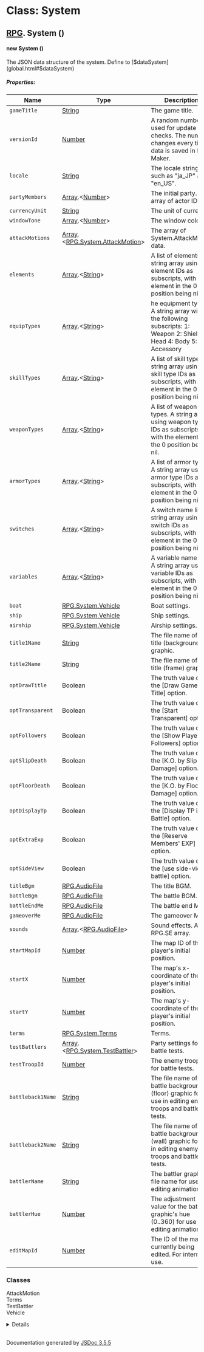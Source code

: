 # Class: System

## [RPG](RPG.html).  System ()

#### new System ()

The JSON data structure of the system. Define to [$dataSystem](global.html#$dataSystem)

##### Properties:

| Name | Type | Description |
| --- | --- | --- |
| `gameTitle` | [String](String.html) | The game title. |
| `versionId` | [Number](Number.html) | A random number used for update checks. The number changes every time data is saved in RPG Maker. |
| `locale` | [String](String.html) | The locale string such as "ja_JP" and "en_US". |
| `partyMembers` | [Array](Array.html).<[Number](Number.html)> | The initial party. An array of actor IDs. |
| `currencyUnit` | [String](String.html) | The unit of currency. |
| `windowTone` | [Array](Array.html).<[Number](Number.html)> | The window color. |
| `attackMotions` | [Array](Array.html).<[RPG.System.AttackMotion](RPG.System.AttackMotion.html)> | The array of System.AttackMotion data. |
| `elements` | [Array](Array.html).<[String](String.html)> | A list of elements. A string array using element IDs as subscripts, with the element in the 0 position being nil. |
| `equipTypes` | [Array](Array.html).<[String](String.html)> | he equipment type. A string array with the following subscripts: 1: Weapon 2: Shield 3: Head 4: Body 5: Accessory |
| `skillTypes` | [Array](Array.html).<[String](String.html)> | A list of skill types. A string array using skill type IDs as subscripts, with the element in the 0 position being nil. |
| `weaponTypes` | [Array](Array.html).<[String](String.html)> | A list of weapon types. A string array using weapon type IDs as subscripts, with the element in the 0 position being nil. |
| `armorTypes` | [Array](Array.html).<[String](String.html)> | A list of armor types. A string array using armor type IDs as subscripts, with the element in the 0 position being nil. |
| `switches` | [Array](Array.html).<[String](String.html)> | A switch name list. A string array using switch IDs as subscripts, with the element in the 0 position being nil. |
| `variables` | [Array](Array.html).<[String](String.html)> | A variable name list. A string array using variable IDs as subscripts, with the element in the 0 position being nil. |
| `boat` | [RPG.System.Vehicle](RPG.System.Vehicle.html) | Boat settings. |
| `ship` | [RPG.System.Vehicle](RPG.System.Vehicle.html) | Ship settings. |
| `airship` | [RPG.System.Vehicle](RPG.System.Vehicle.html) | Airship settings. |
| `title1Name` | [String](String.html) | The file name of the title (background) graphic. |
| `title2Name` | [String](String.html) | The file name of the title (frame) graphic. |
| `optDrawTitle` | Boolean | The truth value of the [Draw Game Title] option. |
| `optTransparent` | Boolean | The truth value of the [Start Transparent] option. |
| `optFollowers` | Boolean | The truth value of the [Show Player Followers] option. |
| `optSlipDeath` | Boolean | The truth value of the [K.O. by Slip Damage] option. |
| `optFloorDeath` | Boolean | The truth value of the [K.O. by Floor Damage] option. |
| `optDisplayTp` | Boolean | The truth value of the [Display TP in Battle] option. |
| `optExtraExp` | Boolean | The truth value of the [Reserve Members' EXP] option. |
| `optSideView` | Boolean | The truth value of the [use side-view battle] option. |
| `titleBgm` | [RPG.AudioFile](RPG.AudioFile.html) | The title BGM. |
| `battleBgm` | [RPG.AudioFile](RPG.AudioFile.html) | The battle BGM. |
| `battleEndMe` | [RPG.AudioFile](RPG.AudioFile.html) | The battle end ME. |
| `gameoverMe` | [RPG.AudioFile](RPG.AudioFile.html) | The gameover ME. |
| `sounds` | [Array](Array.html).<[RPG.AudioFile](RPG.AudioFile.html)> | Sound effects. An RPG.SE array. |
| `startMapId` | [Number](Number.html) | The map ID of the player's initial position. |
| `startX` | [Number](Number.html) | The map's x-coordinate of the player's initial position. |
| `startY` | [Number](Number.html) | The map's y-coordinate of the player's initial position. |
| `terms` | [RPG.System.Terms](RPG.System.Terms.html) | Terms. |
| `testBattlers` | [Array](Array.html).<[RPG.System.TestBattler](RPG.System.TestBattler.html)> | Party settings for battle tests. |
| `testTroopId` | [Number](Number.html) | The enemy troop ID for battle tests. |
| `battleback1Name` | [String](String.html) | The file name of the battle background (floor) graphic for use in editing enemy troops and battle tests. |
| `battleback2Name` | [String](String.html) | The file name of the battle background (wall) graphic for use in editing enemy troops and battle tests. |
| `battlerName` | [String](String.html) | The battler graphic file name for use in editing animations. |
| `battlerHue` | [Number](Number.html) | The adjustment value for the battler graphic's hue (0..360) for use in editing animations. |
| `editMapId` | [Number](Number.html) | The ID of the map currently being edited. For internal use. |

<dl>
</dl>

### Classes

<dl>
                    <dt><a>AttackMotion</a></dt>
                    <dd></dd>
                    <dt><a>Terms</a></dt>
                    <dd></dd>
                    <dt><a>TestBattler</a></dt>
                    <dd></dd>
                    <dt><a>Vehicle</a></dt>
                    <dd></dd>
                </dl>
 <details>

## [Home](index.html)

### Classes

* [Array](Array.html)
* [AudioManager](AudioManager.html)
* [BattleManager](BattleManager.html)
* [Bitmap](Bitmap.html)
* [CacheEntry](CacheEntry.html)
* [CacheMap](CacheMap.html)
* [ConfigManager](ConfigManager.html)
* [DataManager](DataManager.html)
* [Decrypter](Decrypter.html)
* [Game_Action](Game_Action.html)
* [Game_ActionResult](Game_ActionResult.html)
* [Game_Actor](Game_Actor.html)
* [Game_Actors](Game_Actors.html)
* [Game_Battler](Game_Battler.html)
* [Game_BattlerBase](Game_BattlerBase.html)
* [Game_Character](Game_Character.html)
* [Game_CharacterBase](Game_CharacterBase.html)
* [Game_CommonEvent](Game_CommonEvent.html)
* [Game_Enemy](Game_Enemy.html)
* [Game_Event](Game_Event.html)
* [Game_Follower](Game_Follower.html)
* [Game_Followers](Game_Followers.html)
* [Game_Interpreter](Game_Interpreter.html)
* [Game_Item](Game_Item.html)
* [Game_Map](Game_Map.html)
* [Game_Message](Game_Message.html)
* [Game_Party](Game_Party.html)
* [Game_Picture](Game_Picture.html)
* [Game_Player](Game_Player.html)
* [Game_Screen](Game_Screen.html)
* [Game_SelfSwitches](Game_SelfSwitches.html)
* [Game_Switches](Game_Switches.html)
* [Game_System](Game_System.html)
* [Game_Temp](Game_Temp.html)
* [Game_Timer](Game_Timer.html)
* [Game_Troop](Game_Troop.html)
* [Game_Unit](Game_Unit.html)
* [Game_Variables](Game_Variables.html)
* [Game_Vehicle](Game_Vehicle.html)
* [Graphics](Graphics.html)
* [Html5Audio](Html5Audio.html)
* [ImageCache](ImageCache.html)
* [ImageManager](ImageManager.html)
* [Input](Input.html)
* [JsonEx](JsonEx.html)
* [Math](Math.html)
* [AudioParameters](MV.AudioParameters.html)
* [BattleLogMethod](MV.BattleLogMethod.html)
* [BattlerAnimation](MV.BattlerAnimation.html)
* [BattleRewards](MV.BattleRewards.html)
* [CommandItem](MV.CommandItem.html)
* [ConfigData](MV.ConfigData.html)
* [DatabaseFile](MV.DatabaseFile.html)
* [Matrix](MV.Matrix.html)
* [Motion](MV.Motion.html)
* [PluginSettings](MV.PluginSettings.html)
* [SaveContents](MV.SaveContents.html)
* [SaveFileInfo](MV.SaveFileInfo.html)
* [TextState](MV.TextState.html)
* [TouchInputEvents](MV.TouchInputEvents.html)
* [Number](Number.html)
* [PluginManager](PluginManager.html)
* [Point](Point.html)
* [Rectangle](Rectangle.html)
* [RequestQueue](RequestQueue.html)
* [ResourceHandler](ResourceHandler.html)
* [Actor](RPG.Actor.html)
* [Animation](RPG.Animation.html)
* [Timing](RPG.Animation.Timing.html)
* [Armor](RPG.Armor.html)
* [AudioFile](RPG.AudioFile.html)
* [BaseItem](RPG.BaseItem.html)
* [BattleEventPage](RPG.BattleEventPage.html)
* [Conditions](RPG.BattleEventPage.Conditions.html)
* [Class](RPG.Class.html)
* [Learning](RPG.Class.Learning.html)
* [CommonEvent](RPG.CommonEvent.html)
* [Damage](RPG.Damage.html)
* [Effect](RPG.Effect.html)
* [Enemy](RPG.Enemy.html)
* [Action](RPG.Enemy.Action.html)
* [DropItem](RPG.Enemy.DropItem.html)
* [EquipItem](RPG.EquipItem.html)
* [Event](RPG.Event.html)
* [EventCommand](RPG.EventCommand.html)
* [EventPage](RPG.EventPage.html)
* [Conditions](RPG.EventPage.Conditions.html)
* [Image](RPG.EventPage.Image.html)
* [Item](RPG.Item.html)
* [Map](RPG.Map.html)
* [Encounter](RPG.Map.Encounter.html)
* [MapInfo](RPG.MapInfo.html)
* [MetaData](RPG.MetaData.html)
* [MoveCommand](RPG.MoveCommand.html)
* [MoveRoute](RPG.MoveRoute.html)
* [Skill](RPG.Skill.html)
* [State](RPG.State.html)
* [System](RPG.System.html)
* [AttackMotion](RPG.System.AttackMotion.html)
* [Terms](RPG.System.Terms.html)
* [TestBattler](RPG.System.TestBattler.html)
* [Vehicle](RPG.System.Vehicle.html)
* [Tileset](RPG.Tileset.html)
* [Trait](RPG.Trait.html)
* [Troop](RPG.Troop.html)
* [UsableItem](RPG.UsableItem.html)
* [Weapon](RPG.Weapon.html)
* [Scene_Base](Scene_Base.html)
* [Scene_Battle](Scene_Battle.html)
* [Scene_Boot](Scene_Boot.html)
* [Scene_Debug](Scene_Debug.html)
* [Scene_Equip](Scene_Equip.html)
* [Scene_File](Scene_File.html)
* [Scene_GameEnd](Scene_GameEnd.html)
* [Scene_Gameover](Scene_Gameover.html)
* [Scene_Item](Scene_Item.html)
* [Scene_ItemBase](Scene_ItemBase.html)
* [Scene_Load](Scene_Load.html)
* [Scene_Map](Scene_Map.html)
* [Scene_Menu](Scene_Menu.html)
* [Scene_MenuBase](Scene_MenuBase.html)
* [Scene_Name](Scene_Name.html)
* [Scene_Options](Scene_Options.html)
* [Scene_Save](Scene_Save.html)
* [Scene_Shop](Scene_Shop.html)
* [Scene_Skill](Scene_Skill.html)
* [Scene_Status](Scene_Status.html)
* [Scene_Title](Scene_Title.html)
* [SceneManager](SceneManager.html)
* [ScreenSprite](ScreenSprite.html)
* [ShaderTilemap](ShaderTilemap.html)
* [SoundManager](SoundManager.html)
* [Sprite](Sprite.html)
* [Sprite_Actor](Sprite_Actor.html)
* [Sprite_Animation](Sprite_Animation.html)
* [Sprite_Balloon](Sprite_Balloon.html)
* [Sprite_Base](Sprite_Base.html)
* [Sprite_Battler](Sprite_Battler.html)
* [Sprite_Button](Sprite_Button.html)
* [Sprite_Character](Sprite_Character.html)
* [Sprite_Damage](Sprite_Damage.html)
* [Sprite_Destination](Sprite_Destination.html)
* [Sprite_Enemy](Sprite_Enemy.html)
* [Sprite_Picture](Sprite_Picture.html)
* [Sprite_StateIcon](Sprite_StateIcon.html)
* [Sprite_StateOverlay](Sprite_StateOverlay.html)
* [Sprite_Timer](Sprite_Timer.html)
* [Sprite_Weapon](Sprite_Weapon.html)
* [Spriteset_Base](Spriteset_Base.html)
* [Spriteset_Battle](Spriteset_Battle.html)
* [Spriteset_Map](Spriteset_Map.html)
* [Stage](Stage.html)
* [StorageManager](StorageManager.html)
* [String](String.html)
* [TextManager](TextManager.html)
* [Tilemap](Tilemap.html)
* [TilingSprite](TilingSprite.html)
* [ToneFilter](ToneFilter.html)
* [ToneSprite](ToneSprite.html)
* [TouchInput](TouchInput.html)
* [Member](Troop.Member.html)
* [Utils](Utils.html)
* [Weather](Weather.html)
* [WebAudio](WebAudio.html)
* [Window](Window.html)
* [Window_ActorCommand](Window_ActorCommand.html)
* [Window_Base](Window_Base.html)
* [Window_BattleActor](Window_BattleActor.html)
* [Window_BattleEnemy](Window_BattleEnemy.html)
* [Window_BattleItem](Window_BattleItem.html)
* [Window_BattleLog](Window_BattleLog.html)
* [Window_BattleSkill](Window_BattleSkill.html)
* [Window_BattleStatus](Window_BattleStatus.html)
* [Window_ChoiceList](Window_ChoiceList.html)
* [Window_Command](Window_Command.html)
* [Window_DebugEdit](Window_DebugEdit.html)
* [Window_DebugRange](Window_DebugRange.html)
* [Window_EquipCommand](Window_EquipCommand.html)
* [Window_EquipItem](Window_EquipItem.html)
* [Window_EquipSlot](Window_EquipSlot.html)
* [Window_EquipStatus](Window_EquipStatus.html)
* [Window_EventItem](Window_EventItem.html)
* [Window_GameEnd](Window_GameEnd.html)
* [Window_Gold](Window_Gold.html)
* [Window_Help](Window_Help.html)
* [Window_HorzCommand](Window_HorzCommand.html)
* [Window_ItemCategory](Window_ItemCategory.html)
* [Window_ItemList](Window_ItemList.html)
* [Window_MapName](Window_MapName.html)
* [Window_MenuActor](Window_MenuActor.html)
* [Window_MenuCommand](Window_MenuCommand.html)
* [Window_MenuStatus](Window_MenuStatus.html)
* [Window_Message](Window_Message.html)
* [Window_NameEdit](Window_NameEdit.html)
* [Window_NameInput](Window_NameInput.html)
* [Window_NumberInput](Window_NumberInput.html)
* [Window_Options](Window_Options.html)
* [Window_PartyCommand](Window_PartyCommand.html)
* [Window_SavefileList](Window_SavefileList.html)
* [Window_ScrollText](Window_ScrollText.html)
* [Window_Selectable](Window_Selectable.html)
* [Window_ShopBuy](Window_ShopBuy.html)
* [Window_ShopCommand](Window_ShopCommand.html)
* [Window_ShopNumber](Window_ShopNumber.html)
* [Window_ShopSell](Window_ShopSell.html)
* [Window_ShopStatus](Window_ShopStatus.html)
* [Window_SkillList](Window_SkillList.html)
* [Window_SkillStatus](Window_SkillStatus.html)
* [Window_SkillType](Window_SkillType.html)
* [Window_Status](Window_Status.html)
* [Window_TitleCommand](Window_TitleCommand.html)
* [WindowLayer](WindowLayer.html)

### Namespaces

* [MV](MV.html)
* [RPG](RPG.html)

### Global

* [$dataActors](global.html#$dataActors)
* [$dataAnimations](global.html#$dataAnimations)
* [$dataArmors](global.html#$dataArmors)
* [$dataClasses](global.html#$dataClasses)
* [$dataCommonEvents](global.html#$dataCommonEvents)
* [$dataEnemies](global.html#$dataEnemies)
* [$dataItems](global.html#$dataItems)
* [$dataMap](global.html#$dataMap)
* [$dataMapInfos](global.html#$dataMapInfos)
* [$dataSkills](global.html#$dataSkills)
* [$dataStates](global.html#$dataStates)
* [$dataSystem](global.html#$dataSystem)
* [$dataTilesets](global.html#$dataTilesets)
* [$dataTroops](global.html#$dataTroops)
* [$dataWeapons](global.html#$dataWeapons)
* [$gameActors](global.html#$gameActors)
* [$gameMap](global.html#$gameMap)
* [$gameMessage](global.html#$gameMessage)
* [$gameParty](global.html#$gameParty)
* [$gamePlayer](global.html#$gamePlayer)
* [$gameScreen](global.html#$gameScreen)
* [$gameSelfSwitches](global.html#$gameSelfSwitches)
* [$gameSwitches](global.html#$gameSwitches)
* [$gameSystem](global.html#$gameSystem)
* [$gameTemp](global.html#$gameTemp)
* [$gameTimer](global.html#$gameTimer)
* [$gameTroop](global.html#$gameTroop)
* [$gameVariables](global.html#$gameVariables)
* [$plugins](global.html#$plugins)
* [$testEvent](global.html#$testEvent)

</details>
 <br>

  Documentation generated by [JSDoc 3.5.5](https://github.com/jsdoc3/jsdoc)
